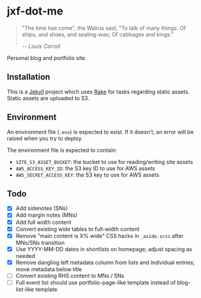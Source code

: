# jxf-dot-me

> "The time has come", the Walrus said,
>   "To talk of many things.
> Of ships, and shoes, and sealing-wax;
>   Of cabbages and kings."
>
> -- _Louis Carroll_

Personal blog and portfolio site.

## Installation

This is a [Jekyll](http://jekyllrb.com) project which uses [Rake](https://github.com/ruby/rake)
for tasks regarding static assets. Static assets are uploaded to S3.

## Environment

An environment file (`.env`) is expected to exist. If it doesn't, an error will be raised when you try to deploy.

The environment file is expected to contain:

  * `SITE_S3_ASSET_BUCKET`: the bucket to use for reading/writing site assets
  * `AWS_ACCESS_KEY_ID`: the S3 key ID to use for AWS assets
  * `AWS_SECRET_ACCESS_KEY`: the S3 key to use for AWS assets

## Todo

- [X] Add sidenotes (SNs)
- [X] Add margin notes (MNs)
- [X] Add full width content
- [X] Convert existing wide tables to full-width content
- [X] Remove "main content is X% wide" CSS hacks in `_aside.scss` after MNs/SNs transition
- [X] Use YYYY-MM-DD dates in shortlists on homepage; adjust spacing as needed
- [X] Remove dangling left metadata column from lists and individual entries; move metadata below title
- [ ] Convert existing RHS content to MNs / SNs
- [ ] Full event list should use portfolio-page-like template instead of blog-list-like template
